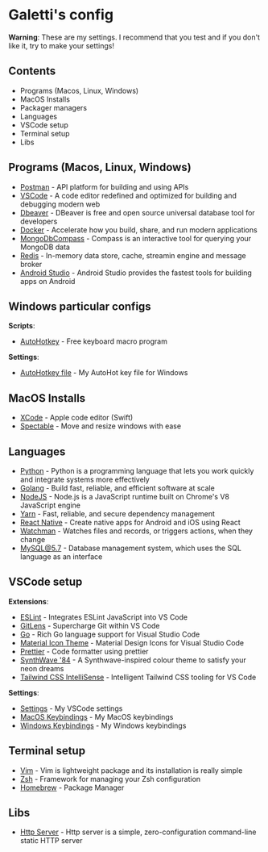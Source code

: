 # Galetti's config

**Warning**: These are my settings. I recommend that you test and if you don't like it, try to make your settings!

## Contents

- Programs (Macos, Linux, Windows)
- MacOS Installs
- Packager managers
- Languages
- VSCode setup
- Terminal setup
- Libs

## Programs (Macos, Linux, Windows)

- [Postman](https://www.postman.com/downloads) - API platform for building and using APIs
- [VSCode](https://code.visualstudio.com) - A code editor redefined and optimized for building and debugging modern web
- [Dbeaver](https://dbeaver.io/download) - DBeaver is free and open source universal database tool for developers
- [Docker](https://docs.docker.com/desktop) - Accelerate how you build, share, and run modern applications
- [MongoDbCompass](https://www.mongodb.com/products/compass) - Compass is an interactive tool for querying your MongoDB data
- [Redis](https://redis.io/download) - In-memory data store, cache, streamin engine and message broker
- [Android Studio](https://developer.android.com/studio) - Android Studio provides the fastest tools for building apps on Android

## Windows particular configs

**Scripts**:

- [AutoHotkey](https://www.autohotkey.com) - Free keyboard macro program

**Settings**:

- [AutoHotkey file](https://github.com/PedroGaletti/os-configs-vscode/blob/main/windows/myCustom.ahk) - My AutoHot key file for Windows

## MacOS Installs

- [XCode](https://developer.apple.com/xcode) - Apple code editor (Swift)
- [Spectable](https://www.spectacleapp.com) - Move and resize windows with ease

## Languages

- [Python](https://www.python.org/downloads) - Python is a programming language that lets you work quickly and integrate systems more effectively
- [Golang](https://go.dev/dl) - Build fast, reliable, and efficient software at scale
- [NodeJS](https://nodejs.org/en/download) - Node.js is a JavaScript runtime built on Chrome's V8 JavaScript engine
- [Yarn](https://classic.yarnpkg.com/lang/en/docs/install) - Fast, reliable, and secure dependency management
- [React Native](https://reactnative.dev/docs/environment-setup) - Create native apps for Android and iOS using React
- [Watchman](https://facebook.github.io/watchman/docs/install.html) - Watches files and records, or triggers actions, when they change
- [MySQL@5.7](https://downloads.mysql.com/archives/community) - Database management system, which uses the SQL language as an interface

## VSCode setup

**Extensions**:

- [ESLint](https://marketplace.visualstudio.com/items?itemName=dbaeumer.vscode-eslint) - Integrates ESLint JavaScript into VS Code
- [GitLens](https://marketplace.visualstudio.com/items?itemName=eamodio.gitlens) - Supercharge Git within VS Code
- [Go](https://marketplace.visualstudio.com/items?itemName=golang.go) - Rich Go language support for Visual Studio Code
- [Material Icon Theme](https://marketplace.visualstudio.com/items?itemName=PKief.material-icon-theme) - Material Design Icons for Visual Studio Code
- [Prettier](https://marketplace.visualstudio.com/items?itemName=esbenp.prettier-vscode) - Code formatter using prettier
- [SynthWave '84](https://marketplace.visualstudio.com/items?itemName=RobbOwen.synthwave-vscode) - A Synthwave-inspired colour theme to satisfy your neon dreams
- [Tailwind CSS IntelliSense](https://marketplace.visualstudio.com/items?itemName=bradlc.vscode-tailwindcss) - Intelligent Tailwind CSS tooling for VS Code

**Settings**:

- [Settings](https://github.com/PedroGaletti/os-configs-vscode/blob/main/vscode_settings.json) - My VSCode settings
- [MacOS Keybindings](https://github.com/PedroGaletti/os-configs-vscode/blob/main/macos/keybindings.json) - My MacOS keybindings
- [Windows Keybindings](https://github.com/PedroGaletti/os-configs-vscode/blob/main/windows/keybindings.json) - My Windows keybindings

## Terminal setup

- [Vim](https://github.com/neovim/nvim-lspconfig) - Vim is lightweight package and its installation is really simple
- [Zsh](https://ohmyz.sh) - Framework for managing your Zsh configuration
- [Homebrew](https://brew.sh) - Package Manager

## Libs

- [Http Server](https://www.npmjs.com/package/http-server) - Http server is a simple, zero-configuration command-line static HTTP server